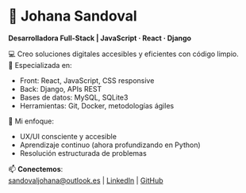 # 👋 Johana Sandoval  
**Desarrolladora Full-Stack | JavaScript · React · Django**

💻 Creo soluciones digitales accesibles y eficientes con código limpio.  
🚀 Especializada en:  
- Front: React, JavaScript, CSS responsive  
- Back: Django, APIs REST
- Bases de datos: MySQL, SQLite3
- Herramientas: Git, Docker, metodologías ágiles  

🌟 Mi enfoque:  
- UX/UI consciente y accesible  
- Aprendizaje continuo (ahora profundizando en Python)  
- Resolución estructurada de problemas  

📫 **Conectemos**:  
[sandovaljohana@outlook.es](mailto:sandovaljohana@outlook.es) | 
[LinkedIn](https://linkedin.com/in/sandovaljohana) | 
[GitHub](https://github.com/sandovaljohana72)

